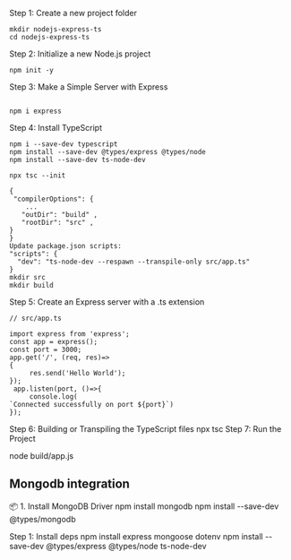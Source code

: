 Step 1: Create a new project folder

```
mkdir nodejs-express-ts
cd nodejs-express-ts
```

Step 2: Initialize a new Node.js project

```
npm init -y

```

Step 3: Make a Simple Server with Express 

```

npm i express

```


Step 4: Install TypeScript

```
npm i --save-dev typescript
npm install --save-dev @types/express @types/node
npm install --save-dev ts-node-dev

npx tsc --init

{ 
 "compilerOptions": {
    ... 
   "outDir": "build" ,    
   "rootDir": "src" ,  
}
}
Update package.json scripts:
"scripts": {
  "dev": "ts-node-dev --respawn --transpile-only src/app.ts"
}
mkdir src
mkdir build
```

Step 5: Create an Express server with a .ts extension
```
// src/app.ts

import express from 'express';
const app = express();
const port = 3000;
app.get('/', (req, res)=>
{
     res.send('Hello World');
});
 app.listen(port, ()=>{
     console.log(
`Connected successfully on port ${port}`)
});
```

Step 6: Building or Transpiling the TypeScript files
npx tsc
Step 7: Run the Project

node build/app.js


## Mongodb integration 
📦 1. Install MongoDB Driver
npm install mongodb
npm install --save-dev @types/mongodb

Step 1: Install deps
npm install express mongoose dotenv
npm install --save-dev @types/express @types/node ts-node-dev

